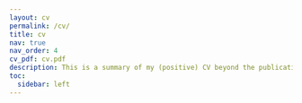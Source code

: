 ```yaml
---
layout: cv
permalink: /cv/
title: cv
nav: true
nav_order: 4
cv_pdf: cv.pdf
description: This is a summary of my (positive) CV beyond the publications.  
toc:
  sidebar: left
---
```

